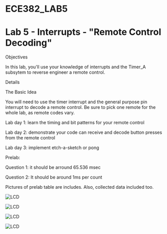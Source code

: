 ECE382_LAB5
===========
# Lab 5 - Interrupts - "Remote Control Decoding"




Objectives

In this lab, you'll use your knowledge of interrupts and the Timer_A subsytem to reverse engineer a remote control. 

Details

The Basic Idea

You will need to use the timer interrupt and the general purpose pin interrupt to decode a remote control. Be sure to pick one remote for the whole lab, as remote codes vary. 

Lab day 1: learn the timing and bit patterns for your remote control

Lab day 2: demonstrate your code can receive and decode button presses from the remote control

Lab day 3: implement etch-a-sketch or pong

Prelab:

Question 1: it should be arround 65.536 msec

Question 2: It should be around 1ms per count

Pictures of prelab table are includes. Also, collected data included too.

![LCD](https://raw.githubusercontent.com/gytenis98/ECE382_LAB5/master/2014-11-04%2023.02.57.jpg?raw=true "LCD")

![LCD](https://raw.githubusercontent.com/gytenis98/ECE382_LAB5/master/2014-11-04%2023.16.37.jpg?raw=true "LCD")

![LCD](https://raw.githubusercontent.com/gytenis98/ECE382_LAB5/master/2014-11-04%2023.16.44.jpg?raw=true "LCD")

![LCD](https://raw.githubusercontent.com/gytenis98/ECE382_LAB5/master/2014-11-04%2023.16.47.jpg?raw=true "LCD")

